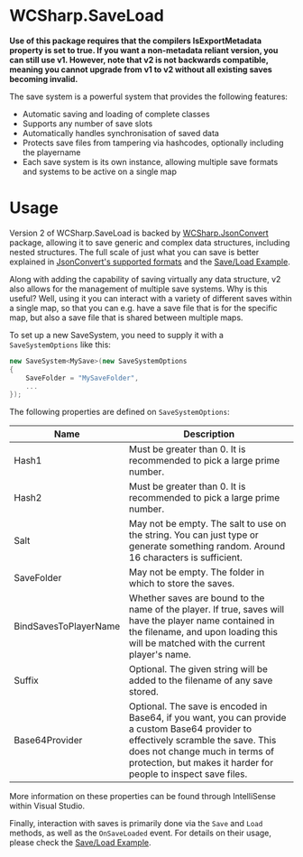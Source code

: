 # WCSharp.SaveLoad

**Use of this package requires that the compilers IsExportMetadata property is set to true. If you want a non-metadata reliant version, you can still use v1. However, note that v2 is not backwards compatible, meaning you cannot upgrade from v1 to v2 without all existing saves becoming invalid.**

The save system is a powerful system that provides the following features:

* Automatic saving and loading of complete classes
* Supports any number of save slots
* Automatically handles synchronisation of saved data
* Protects save files from tampering via hashcodes, optionally including the playername
* Each save system is its own instance, allowing multiple save formats and systems to be active on a single map

# Usage

Version 2 of WCSharp.SaveLoad is backed by [WCSharp.JsonConvert](../json-convert/index.md) package, allowing it to save generic and complex data structures, including nested structures. The full scale of just what you can save is better explained in [JsonConvert's supported formats](../json-convert/supported-formats.md) and the [Save/Load Example](example.md).

Along with adding the capability of saving virtually any data structure, v2 also allows for the management of multiple save systems. Why is this useful? Well, using it you can interact with a variety of different saves within a single map, so that you can e.g. have a save file that is for the specific map, but also a save file that is shared between multiple maps.

To set up a new SaveSystem, you need to supply it with a `SaveSystemOptions` like this:

```csharp
new SaveSystem<MySave>(new SaveSystemOptions
{
	SaveFolder = "MySaveFolder",
	...
});
```

The following properties are defined on `SaveSystemOptions`:

| Name | Description |
|---|---|
| Hash1 | Must be greater than 0. It is recommended to pick a large prime number. |
| Hash2 | Must be greater than 0. It is recommended to pick a large prime number. |
| Salt | May not be empty. The salt to use on the string. You can just type or generate something random. Around 16 characters is sufficient. |
| SaveFolder | May not be empty. The folder in which to store the saves. |
| BindSavesToPlayerName | Whether saves are bound to the name of the player. If true, saves will have the player name contained in the filename, and upon loading this will be matched with the current player's name. |
| Suffix | Optional. The given string will be added to the filename of any save stored. |
| Base64Provider | Optional. The save is encoded in Base64, if you want, you can provide a custom Base64 provider to effectively scramble the save. This does not change much in terms of protection, but makes it harder for people to inspect save files. |

More information on these properties can be found through IntelliSense within Visual Studio.

Finally, interaction with saves is primarily done via the `Save` and `Load` methods, as well as the `OnSaveLoaded` event. For details on their usage, please check the [Save/Load Example](example.md).
